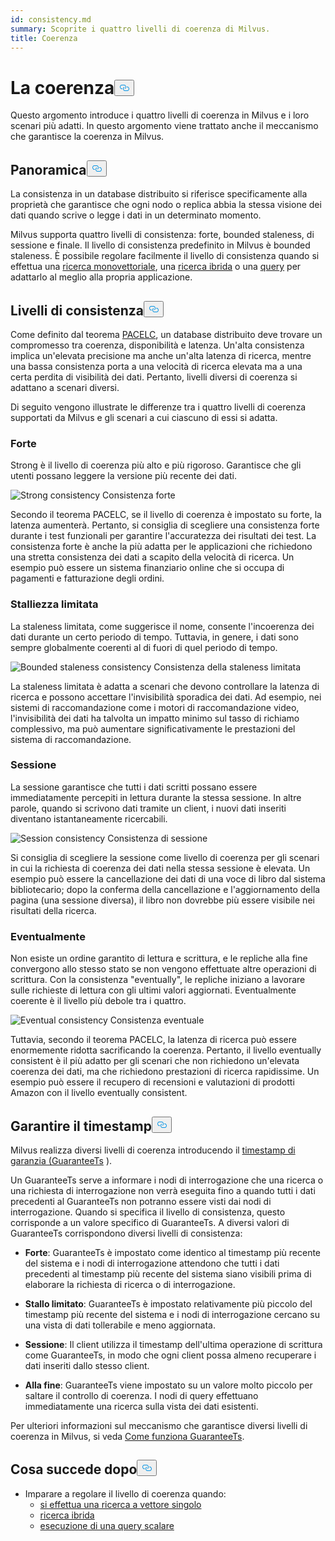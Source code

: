 ```yaml
---
id: consistency.md
summary: Scoprite i quattro livelli di coerenza di Milvus.
title: Coerenza
---
```

<h1 id="Consistency" class="common-anchor-header">La coerenza<button data-href="#Consistency" class="anchor-icon" translate="no">
      <svg translate="no"
        aria-hidden="true"
        focusable="false"
        height="20"
        version="1.1"
        viewBox="0 0 16 16"
        width="16"
      >
        <path
          fill="#0092E4"
          fill-rule="evenodd"
          d="M4 9h1v1H4c-1.5 0-3-1.69-3-3.5S2.55 3 4 3h4c1.45 0 3 1.69 3 3.5 0 1.41-.91 2.72-2 3.25V8.59c.58-.45 1-1.27 1-2.09C10 5.22 8.98 4 8 4H4c-.98 0-2 1.22-2 2.5S3 9 4 9zm9-3h-1v1h1c1 0 2 1.22 2 2.5S13.98 12 13 12H9c-.98 0-2-1.22-2-2.5 0-.83.42-1.64 1-2.09V6.25c-1.09.53-2 1.84-2 3.25C6 11.31 7.55 13 9 13h4c1.45 0 3-1.69 3-3.5S14.5 6 13 6z"
        ></path>
      </svg>
    </button></h1><p>Questo argomento introduce i quattro livelli di coerenza in Milvus e i loro scenari più adatti. In questo argomento viene trattato anche il meccanismo che garantisce la coerenza in Milvus.</p>
<h2 id="Overview" class="common-anchor-header">Panoramica<button data-href="#Overview" class="anchor-icon" translate="no">
      <svg translate="no"
        aria-hidden="true"
        focusable="false"
        height="20"
        version="1.1"
        viewBox="0 0 16 16"
        width="16"
      >
        <path
          fill="#0092E4"
          fill-rule="evenodd"
          d="M4 9h1v1H4c-1.5 0-3-1.69-3-3.5S2.55 3 4 3h4c1.45 0 3 1.69 3 3.5 0 1.41-.91 2.72-2 3.25V8.59c.58-.45 1-1.27 1-2.09C10 5.22 8.98 4 8 4H4c-.98 0-2 1.22-2 2.5S3 9 4 9zm9-3h-1v1h1c1 0 2 1.22 2 2.5S13.98 12 13 12H9c-.98 0-2-1.22-2-2.5 0-.83.42-1.64 1-2.09V6.25c-1.09.53-2 1.84-2 3.25C6 11.31 7.55 13 9 13h4c1.45 0 3-1.69 3-3.5S14.5 6 13 6z"
        ></path>
      </svg>
    </button></h2><p>La consistenza in un database distribuito si riferisce specificamente alla proprietà che garantisce che ogni nodo o replica abbia la stessa visione dei dati quando scrive o legge i dati in un determinato momento.</p>
<p>Milvus supporta quattro livelli di consistenza: forte, bounded staleness, di sessione e finale. Il livello di consistenza predefinito in Milvus è bounded staleness.  È possibile regolare facilmente il livello di consistenza quando si effettua una <a href="/docs/it/v2.4.x/single-vector-search.md">ricerca monovettoriale</a>, una <a href="/docs/it/v2.4.x/multi-vector-search.md">ricerca ibrida</a> o una <a href="/docs/it/v2.4.x/get-and-scalar-query.md">query</a> per adattarlo al meglio alla propria applicazione.</p>
<h2 id="Consistency-levels" class="common-anchor-header">Livelli di consistenza<button data-href="#Consistency-levels" class="anchor-icon" translate="no">
      <svg translate="no"
        aria-hidden="true"
        focusable="false"
        height="20"
        version="1.1"
        viewBox="0 0 16 16"
        width="16"
      >
        <path
          fill="#0092E4"
          fill-rule="evenodd"
          d="M4 9h1v1H4c-1.5 0-3-1.69-3-3.5S2.55 3 4 3h4c1.45 0 3 1.69 3 3.5 0 1.41-.91 2.72-2 3.25V8.59c.58-.45 1-1.27 1-2.09C10 5.22 8.98 4 8 4H4c-.98 0-2 1.22-2 2.5S3 9 4 9zm9-3h-1v1h1c1 0 2 1.22 2 2.5S13.98 12 13 12H9c-.98 0-2-1.22-2-2.5 0-.83.42-1.64 1-2.09V6.25c-1.09.53-2 1.84-2 3.25C6 11.31 7.55 13 9 13h4c1.45 0 3-1.69 3-3.5S14.5 6 13 6z"
        ></path>
      </svg>
    </button></h2><p>Come definito dal teorema <a href="https://en.wikipedia.org/wiki/PACELC_theorem">PACELC</a>, un database distribuito deve trovare un compromesso tra coerenza, disponibilità e latenza. Un'alta consistenza implica un'elevata precisione ma anche un'alta latenza di ricerca, mentre una bassa consistenza porta a una velocità di ricerca elevata ma a una certa perdita di visibilità dei dati. Pertanto, livelli diversi di coerenza si adattano a scenari diversi.</p>
<p>Di seguito vengono illustrate le differenze tra i quattro livelli di coerenza supportati da Milvus e gli scenari a cui ciascuno di essi si adatta.</p>
<h3 id="Strong" class="common-anchor-header">Forte</h3><p>Strong è il livello di coerenza più alto e più rigoroso. Garantisce che gli utenti possano leggere la versione più recente dei dati.</p>
<p>
  
   <span class="img-wrapper"> <img translate="no" src="/docs/v2.4.x/assets/Consistency_Strong.png" alt="Strong consistency" class="doc-image" id="strong-consistency" />
   </span> <span class="img-wrapper"> <span>Consistenza forte</span> </span></p>
<p>Secondo il teorema PACELC, se il livello di coerenza è impostato su forte, la latenza aumenterà. Pertanto, si consiglia di scegliere una consistenza forte durante i test funzionali per garantire l'accuratezza dei risultati dei test. La consistenza forte è anche la più adatta per le applicazioni che richiedono una stretta consistenza dei dati a scapito della velocità di ricerca. Un esempio può essere un sistema finanziario online che si occupa di pagamenti e fatturazione degli ordini.</p>
<h3 id="Bounded-staleness" class="common-anchor-header">Stalliezza limitata</h3><p>La staleness limitata, come suggerisce il nome, consente l'incoerenza dei dati durante un certo periodo di tempo. Tuttavia, in genere, i dati sono sempre globalmente coerenti al di fuori di quel periodo di tempo.</p>
<p>
  
   <span class="img-wrapper"> <img translate="no" src="/docs/v2.4.x/assets/Consistency_Bounded.png" alt="Bounded staleness consistency" class="doc-image" id="bounded-staleness-consistency" />
   </span> <span class="img-wrapper"> <span>Consistenza della staleness limitata</span> </span></p>
<p>La staleness limitata è adatta a scenari che devono controllare la latenza di ricerca e possono accettare l'invisibilità sporadica dei dati. Ad esempio, nei sistemi di raccomandazione come i motori di raccomandazione video, l'invisibilità dei dati ha talvolta un impatto minimo sul tasso di richiamo complessivo, ma può aumentare significativamente le prestazioni del sistema di raccomandazione.</p>
<h3 id="Session" class="common-anchor-header">Sessione</h3><p>La sessione garantisce che tutti i dati scritti possano essere immediatamente percepiti in lettura durante la stessa sessione. In altre parole, quando si scrivono dati tramite un client, i nuovi dati inseriti diventano istantaneamente ricercabili.</p>
<p>
  
   <span class="img-wrapper"> <img translate="no" src="/docs/v2.4.x/assets/Consistency_Session.png" alt="Session consistency" class="doc-image" id="session-consistency" />
   </span> <span class="img-wrapper"> <span>Consistenza di sessione</span> </span></p>
<p>Si consiglia di scegliere la sessione come livello di coerenza per gli scenari in cui la richiesta di coerenza dei dati nella stessa sessione è elevata. Un esempio può essere la cancellazione dei dati di una voce di libro dal sistema bibliotecario; dopo la conferma della cancellazione e l'aggiornamento della pagina (una sessione diversa), il libro non dovrebbe più essere visibile nei risultati della ricerca.</p>
<h3 id="Eventually" class="common-anchor-header">Eventualmente</h3><p>Non esiste un ordine garantito di lettura e scrittura, e le repliche alla fine convergono allo stesso stato se non vengono effettuate altre operazioni di scrittura. Con la consistenza &quot;eventually&quot;, le repliche iniziano a lavorare sulle richieste di lettura con gli ultimi valori aggiornati. Eventualmente coerente è il livello più debole tra i quattro.</p>
<p>
  
   <span class="img-wrapper"> <img translate="no" src="/docs/v2.4.x/assets/Consistency_Eventual.png" alt="Eventual consistency" class="doc-image" id="eventual-consistency" />
   </span> <span class="img-wrapper"> <span>Consistenza eventuale</span> </span></p>
<p>Tuttavia, secondo il teorema PACELC, la latenza di ricerca può essere enormemente ridotta sacrificando la coerenza. Pertanto, il livello eventually consistent è il più adatto per gli scenari che non richiedono un'elevata coerenza dei dati, ma che richiedono prestazioni di ricerca rapidissime. Un esempio può essere il recupero di recensioni e valutazioni di prodotti Amazon con il livello eventually consistent.</p>
<h2 id="Guarantee-timestamp" class="common-anchor-header">Garantire il timestamp<button data-href="#Guarantee-timestamp" class="anchor-icon" translate="no">
      <svg translate="no"
        aria-hidden="true"
        focusable="false"
        height="20"
        version="1.1"
        viewBox="0 0 16 16"
        width="16"
      >
        <path
          fill="#0092E4"
          fill-rule="evenodd"
          d="M4 9h1v1H4c-1.5 0-3-1.69-3-3.5S2.55 3 4 3h4c1.45 0 3 1.69 3 3.5 0 1.41-.91 2.72-2 3.25V8.59c.58-.45 1-1.27 1-2.09C10 5.22 8.98 4 8 4H4c-.98 0-2 1.22-2 2.5S3 9 4 9zm9-3h-1v1h1c1 0 2 1.22 2 2.5S13.98 12 13 12H9c-.98 0-2-1.22-2-2.5 0-.83.42-1.64 1-2.09V6.25c-1.09.53-2 1.84-2 3.25C6 11.31 7.55 13 9 13h4c1.45 0 3-1.69 3-3.5S14.5 6 13 6z"
        ></path>
      </svg>
    </button></h2><p>Milvus realizza diversi livelli di coerenza introducendo il <a href="https://github.com/milvus-io/milvus/blob/f3f46d3bb2dcae2de0bdb7bc0f7b20a72efceaab/docs/developer_guides/how-guarantee-ts-works.md">timestamp di garanzia (GuaranteeTs</a> ).</p>
<p>Un GuaranteeTs serve a informare i nodi di interrogazione che una ricerca o una richiesta di interrogazione non verrà eseguita fino a quando tutti i dati precedenti al GuaranteeTs non potranno essere visti dai nodi di interrogazione. Quando si specifica il livello di consistenza, questo corrisponde a un valore specifico di GuaranteeTs. A diversi valori di GuaranteeTs corrispondono diversi livelli di consistenza:</p>
<ul>
<li><p><strong>Forte</strong>: GuaranteeTs è impostato come identico al timestamp più recente del sistema e i nodi di interrogazione attendono che tutti i dati precedenti al timestamp più recente del sistema siano visibili prima di elaborare la richiesta di ricerca o di interrogazione.</p></li>
<li><p><strong>Stallo limitato</strong>: GuaranteeTs è impostato relativamente più piccolo del timestamp più recente del sistema e i nodi di interrogazione cercano su una vista di dati tollerabile e meno aggiornata.</p></li>
<li><p><strong>Sessione</strong>: Il client utilizza il timestamp dell'ultima operazione di scrittura come GuaranteeTs, in modo che ogni client possa almeno recuperare i dati inseriti dallo stesso client.</p></li>
<li><p><strong>Alla fine</strong>: GuaranteeTs viene impostato su un valore molto piccolo per saltare il controllo di coerenza. I nodi di query effettuano immediatamente una ricerca sulla vista dei dati esistenti.</p></li>
</ul>
<p>Per ulteriori informazioni sul meccanismo che garantisce diversi livelli di coerenza in Milvus, si veda <a href="https://github.com/milvus-io/milvus/blob/f3f46d3bb2dcae2de0bdb7bc0f7b20a72efceaab/docs/developer_guides/how-guarantee-ts-works.md">Come funziona GuaranteeTs</a>.</p>
<h2 id="Whats-next" class="common-anchor-header">Cosa succede dopo<button data-href="#Whats-next" class="anchor-icon" translate="no">
      <svg translate="no"
        aria-hidden="true"
        focusable="false"
        height="20"
        version="1.1"
        viewBox="0 0 16 16"
        width="16"
      >
        <path
          fill="#0092E4"
          fill-rule="evenodd"
          d="M4 9h1v1H4c-1.5 0-3-1.69-3-3.5S2.55 3 4 3h4c1.45 0 3 1.69 3 3.5 0 1.41-.91 2.72-2 3.25V8.59c.58-.45 1-1.27 1-2.09C10 5.22 8.98 4 8 4H4c-.98 0-2 1.22-2 2.5S3 9 4 9zm9-3h-1v1h1c1 0 2 1.22 2 2.5S13.98 12 13 12H9c-.98 0-2-1.22-2-2.5 0-.83.42-1.64 1-2.09V6.25c-1.09.53-2 1.84-2 3.25C6 11.31 7.55 13 9 13h4c1.45 0 3-1.69 3-3.5S14.5 6 13 6z"
        ></path>
      </svg>
    </button></h2><ul>
<li>Imparare a regolare il livello di coerenza quando:<ul>
<li><a href="/docs/it/v2.4.x/single-vector-search.md">si effettua una ricerca a vettore singolo</a></li>
<li><a href="/docs/it/v2.4.x/multi-vector-search.md">ricerca ibrida</a></li>
<li><a href="/docs/it/v2.4.x/get-and-scalar-query.md">esecuzione di una query scalare</a></li>
</ul></li>
</ul>
